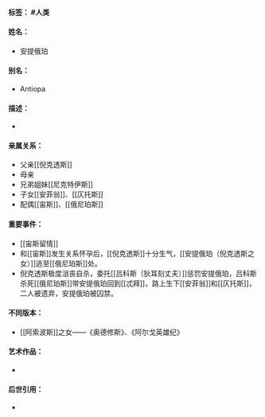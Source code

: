#### 标签： #人类
#### 姓名：
- 安提俄珀
#### 别名：
- Antiopa
#### 描述：
- 
#### 亲属关系：
- 父亲[[倪克透斯]]
- 母亲
- 兄弟姐妹[[尼克特伊斯]]
- 子女[[安菲翁]]、[[仄托斯]]
- 配偶[[宙斯]]、[[俄尼珀斯]]
#### 重要事件：
- [[宙斯留情]]
- 和[[宙斯]]发生关系怀孕后，[[倪克透斯]]十分生气，[[安提俄珀（倪克透斯之女）]]逃至[[俄尼珀斯]]处。
- 倪克透斯极度沮丧自杀，委托[[吕科斯（狄耳刻丈夫）]]惩罚安提俄珀，吕科斯杀死[[俄尼珀斯]]带安提俄珀回到[[忒拜]]，路上生下[[安菲翁]]和[[仄托斯]]，二人被遗弃，安提俄珀被囚禁。
#### 不同版本：
- [[阿索波斯]]之女——《奥德修斯》、《阿尔戈英雄纪》
#### 艺术作品：
- 
#### 后世引用：
- 